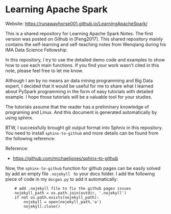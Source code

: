 # Learning Apache Spark 

Website: https://runawayhorse001.github.io/LearningApacheSpark/


This is a shared repository for Learning Apache Spark Notes. The first version was posted on Github in [Feng2017]. This shared repository mainly contains the self-learning and self-teaching notes from Wenqiang during his IMA Data Science Fellowship.

In this repository, I try to use the detailed demo code and examples to show how to use each main functions. If you find your work wasn’t cited in this note, please feel free to let me know.

Although I am by no means an data mining programming and Big Data expert, I decided that it would be useful for me to share what I learned about PySpark programming in the form of easy tutorials with detailed example. I hope those tutorials will be a valuable tool for your studies.

The tutorials assume that the reader has a preliminary knowledge of programing and Linux. And this document is generated automatically by using sphinx.


BTW, I successfully brought git output format into Sphnix in this repository.  You need to install `sphinx-to-github`
and more details can be found from the following reference:

Reference:

- https://github.com/michaeljones/sphinx-to-github

Now, the ``sphinx-to-github`` function for github pages can be easily solved by add an empty file ``.nojekyll `` to your docs folder.  I add the following piece of code in my ``docgen.py`` to add it automatically: 


```
    # add .nojekyll file to fix the github pages issues
    nojekyll_path = os.path.join(outdir, '.nojekyll')
    if not os.path.exists(nojekyll_path):
        nojekyll = open(nojekyll_path,'a')
        nojekyll.close()
```    
